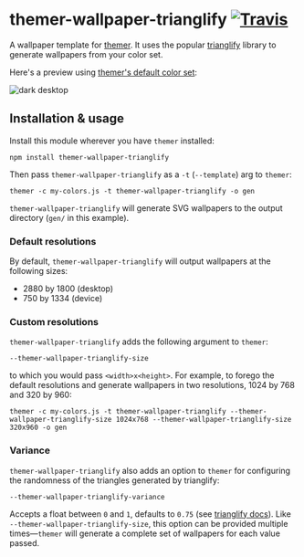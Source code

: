 # themer-wallpaper-trianglify [![Travis](https://img.shields.io/travis/mjswensen/themer-wallpaper-trianglify.svg)](https://travis-ci.org/mjswensen/themer-wallpaper-trianglify)

A wallpaper template for [themer](https://github.com/mjswensen/themer). It uses the popular [trianglify](https://github.com/qrohlf/trianglify) library to generate wallpapers from your color set.

Here's a preview using [themer's default color set](https://github.com/mjswensen/themer-colors-default):

![dark desktop](https://cdn.rawgit.com/mjswensen/themer-wallpaper-trianglify/82e7b265/assets/desktop-dark.svg)

## Installation & usage

Install this module wherever you have `themer` installed:

    npm install themer-wallpaper-trianglify

Then pass `themer-wallpaper-trianglify` as a `-t` (`--template`) arg to `themer`:

    themer -c my-colors.js -t themer-wallpaper-trianglify -o gen

`themer-wallpaper-trianglify` will generate SVG wallpapers to the output directory (`gen/` in this example).

### Default resolutions

By default, `themer-wallpaper-trianglify` will output wallpapers at the following sizes:

* 2880 by 1800 (desktop)
* 750 by 1334 (device)

### Custom resolutions

`themer-wallpaper-trianglify` adds the following argument to `themer`:

    --themer-wallpaper-trianglify-size

to which you would pass `<width>x<height>`. For example, to forego the default resolutions and generate wallpapers in two resolutions, 1024 by 768 and 320 by 960:

    themer -c my-colors.js -t themer-wallpaper-trianglify --themer-wallpaper-trianglify-size 1024x768 --themer-wallpaper-trianglify-size 320x960 -o gen

### Variance

`themer-wallpaper-trianglify` also adds an option to `themer` for configuring the randomness of the triangles generated by trianglify:

    --themer-wallpaper-trianglify-variance

Accepts a float between `0` and `1`, defaults to `0.75` (see [trianglify docs](https://github.com/qrohlf/trianglify#variance)). Like `--themer-wallpaper-trianglify-size`, this option can be provided multiple times—`themer` will generate a complete set of wallpapers for each value passed.
